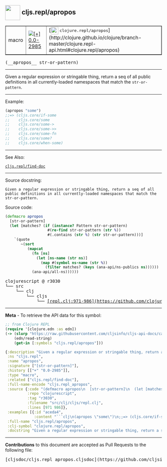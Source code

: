 ## <img width="48px" valign="middle" src="http://i.imgur.com/Hi20huC.png"> cljs.repl/apropos

 <table border="1">
<tr>

<td>macro</td>
<td><a href="https://github.com/cljsinfo/cljs-api-docs/tree/0.0-2985"><img valign="middle" alt="[+] 0.0-2985" src="https://img.shields.io/badge/+-0.0--2985-lightgrey.svg"></a> </td>
<td>
[<img height="24px" valign="middle" src="http://i.imgur.com/1GjPKvB.png"> <samp>clojure.repl/apropos</samp>](http://clojure.github.io/clojure/branch-master/clojure.repl-api.html#clojure.repl/apropos)
</td>
</tr>
</table>

 <samp>
(__apropos__ str-or-pattern)<br>
</samp>

---

Given a regular expression or stringable thing, return a seq of all
public definitions in all currently-loaded namespaces that match the
`str-or-pattern`.

---

Example:

```clj
(apropos "some")
;;=> (cljs.core/if-some
;;    cljs.core/some
;;    cljs.core/some->
;;    cljs.core/some->>
;;    cljs.core/some-fn
;;    cljs.core/some?
;;    cljs.core/when-some)
```

---

See Also:

[`cljs.repl/find-doc`](cljs.repl_find-doc.md)<br>

---

Source docstring:

```
Given a regular expression or stringable thing, return a seq of all
public definitions in all currently-loaded namespaces that match the
str-or-pattern.
```

Source code:

```clj
(defmacro apropos
  [str-or-pattern]
  (let [matches? (if (instance? Pattern str-or-pattern)
                   #(re-find str-or-pattern (str %))
                   #(.contains (str %) (str str-or-pattern)))]
    `(quote
       ~(sort
          (mapcat
            (fn [ns]
              (let [ns-name (str ns)]
                (map #(symbol ns-name (str %))
                  (filter matches? (keys (ana-api/ns-publics ns))))))
            (ana-api/all-ns))))))
```

 <pre>
clojurescript @ r3030
└── src
    └── clj
        └── cljs
            └── <ins>[repl.clj:971-986](https://github.com/clojure/clojurescript/blob/r3030/src/clj/cljs/repl.clj#L971-L986)</ins>
</pre>


---

__Meta__ - To retrieve the API data for this symbol:

```clj
;; from Clojure REPL
(require '[clojure.edn :as edn])
(-> (slurp "https://raw.githubusercontent.com/cljsinfo/cljs-api-docs/catalog/cljs-api.edn")
    (edn/read-string)
    (get-in [:symbols "cljs.repl/apropos"]))
```

```clj
{:description "Given a regular expression or stringable thing, return a seq of all\npublic definitions in all currently-loaded namespaces that match the\n`str-or-pattern`.",
 :ns "cljs.repl",
 :name "apropos",
 :signature ["[str-or-pattern]"],
 :history [["+" "0.0-2985"]],
 :type "macro",
 :related ["cljs.repl/find-doc"],
 :full-name-encode "cljs.repl_apropos",
 :source {:code "(defmacro apropos\n  [str-or-pattern]\n  (let [matches? (if (instance? Pattern str-or-pattern)\n                   #(re-find str-or-pattern (str %))\n                   #(.contains (str %) (str str-or-pattern)))]\n    `(quote\n       ~(sort\n          (mapcat\n            (fn [ns]\n              (let [ns-name (str ns)]\n                (map #(symbol ns-name (str %))\n                  (filter matches? (keys (ana-api/ns-publics ns))))))\n            (ana-api/all-ns))))))",
          :repo "clojurescript",
          :tag "r3030",
          :filename "src/clj/cljs/repl.clj",
          :lines [971 986]},
 :examples [{:id "aceda4",
             :content "```clj\n(apropos \"some\")\n;;=> (cljs.core/if-some\n;;    cljs.core/some\n;;    cljs.core/some->\n;;    cljs.core/some->>\n;;    cljs.core/some-fn\n;;    cljs.core/some?\n;;    cljs.core/when-some)\n```"}],
 :full-name "cljs.repl/apropos",
 :clj-symbol "clojure.repl/apropos",
 :docstring "Given a regular expression or stringable thing, return a seq of all\npublic definitions in all currently-loaded namespaces that match the\nstr-or-pattern."}

```

---

__Contributions__ to this document are accepted as Pull Requests to the following file:

 <pre>
[cljsdoc/cljs.repl_apropos.cljsdoc](https://github.com/cljsinfo/cljs-api-docs/blob/master/cljsdoc/cljs.repl_apropos.cljsdoc)
</pre>

